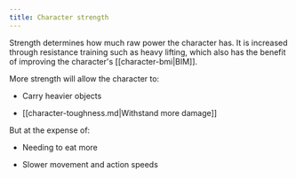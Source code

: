 ```yaml
---
title: Character strength
---
```


Strength determines how much raw power the character has. It is increased through resistance training such as heavy lifting, which also has the benefit of improving the character's [[character-bmi|BIM]].

More strength will allow the character to:

* Carry heavier objects

* [[character-toughness.md|Withstand more damage]]

But at the expense of:

* Needing to eat more

* Slower movement and action speeds